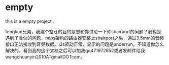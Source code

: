 empty
=====

this is a empty project .

fengkun兄弟，我建个空仓的目的是想和你讨论一下你shairport的问题？我也是遇到了类似的问题，mips架构的路由器安装上shairport之后，通过3.5mm的音频接口无法接收到音频数据。i2s驱动正常，显示的问题是underrun。不知道你怎么解决的。看到我的这个文档之后可以加我qq471972852或者发邮件给我wangchuanyin2010ATgmailDOTcom。
